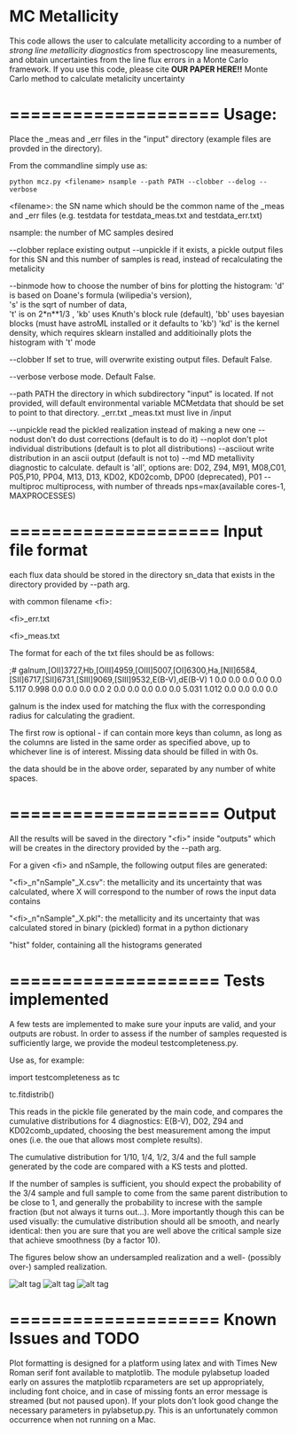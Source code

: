 MC Metallicity
====================

This code allows the user to calculate metallicity according to a number of <i> strong line metallicity diagnostics </i> from spectroscopy line measurements, and obtain uncertainties from the line flux errors in a Monte Carlo framework. If you use this code, please cite <b>OUR PAPER HERE!!</b>
Monte Carlo method to calculate metalicity uncertainty 

====================
Usage:
====================
Place the  _meas and _err  files in the "input" directory (example files are provded in the directory).


From the commandline simply use as:
```
python mcz.py <filename> nsample --path PATH --clobber --delog --verbose
```
\<filename\>: the SN name which should be the common name of the _meas and _err files (e.g. testdata for testdata_meas.txt and testdata_err.txt)

nsample: the number of MC samples desired 

  --clobber             replace existing output
  --unpickle            if it exists, a pickle output files for this SN and this 
                        number of samples is read, instead of recalculating the metalicity

  --binmode             how to choose the number of bins for plotting the histogram:
                            'd' is based on Doane's formula (wilipedia's version),  
                            's' is the sqrt of number of data,        
                            't' is on 2*n**1/3 , 
                            'kb' uses Knuth's block rule (default), 
                            'bb' uses bayesian blocks (must have astroML installed or it defaults to 'kb')
                            'kd' is the kernel density, which requires sklearn installed and additioinally plots the                             histogram with 't' mode

  --clobber             If set to true, will overwrite existing output files. Default False.

  --verbose          verbose mode. Default False.

  --path PATH           the directory in which subdirectory "input" is located. If not provided, will default
                        environmental variable MCMetdata that should be set to point to that directory. 
                        _err.txt _meas.txt must live in <path>/input

  --unpickle            read the pickled realization instead of making a new
                        one
  --nodust              don't do dust corrections (default is to do it)
  --noplot              don't plot individual distributions (default is to
                        plot all distributions)
  --asciiout            write distribution in an ascii output (default is not
                        to)
  --md MD               metallivity diagnostic to calculate. default is 'all',
                        options are: D02, Z94, M91, M08,C01, P05,P10, PP04, M13, D13, KD02,
                        KD02comb, DP00 (deprecated), P01
  --multiproc           multiprocess, with number of threads nps=max(available
                        cores-1, MAXPROCESSES)



====================
Input file format
====================
each flux data should be stored in the directory sn_data that exists in the directory provided by --path arg. 

with common filename \<fi\>:

\<fi\>_err.txt

\<fi\>_meas.txt 

The format for each of the txt files should be as follows:


;# galnum,[OII]3727,Hb,[OIII]4959,[OIII]5007,[OI]6300,Ha,[NII]6584,[SII]6717,[SII]6731,[SIII]9069,[SIII]9532,E(B-V),dE(B-V)
       1     0.0     0.0     0.0     0.0     0.0   5.117   0.998     0.0     0.0     0.0     0.0
       2     0.0     0.0     0.0     0.0     0.0   5.031   1.012     0.0     0.0     0.0     0.0
       
       
galnum is the index used for matching the flux with the corresponding radius for calculating the gradient.

The first row is optional - if can contain more keys than column, as long as the columns are listed in the same order as specified above, up to whichever line is of interest. Missing data should be filled in with 0s.

the data should be in the above order, separated by any number of white spaces.


====================
Output
====================
All the results will be saved in the directory "\<fi\>" inside "outputs" which will be creates in the directory provided by the --path arg.

For a given \<fi\> and nSample, the following output files are generated:

"\<fi\>_n"nSample"_X.csv": the metallicity and its uncertainty that was calculated, where X will correspond to the number of rows the input data contains

"\<fi\>_n"nSample"_X.pkl": the metallicity and its uncertainty that was calculated stored in binary (pickled) format in a python dictionary

"hist" folder, containing all the histograms generated


====================
Tests implemented
====================

A few tests are implemented to make sure your inputs are valid, and your outputs are robust. 
In order to assess if the number of samples requested is sufficiently large, we provide the modeul testcompleteness.py. 

Use as, for example: 

import testcompleteness as tc

tc.fitdistrib(<path to pickle file>)


This reads in the pickle file generated by the main code, and compares the cumulative distributions for 4 diagnostics: E(B-V), D02, Z94 and KD02comb_updated, choosing the best measurement among the imput ones (i.e. the oue that allows most complete results).  

The cumulative distribution for 1/10, 1/4, 1/2, 3/4 and the full sample generated by the code are compared with a KS tests and plotted. 

If the number of samples is sufficient, you should expect the probability of the 3/4 sample and full sample to come from the same parent distribution to be close to 1, and generally the probability to increse with the sample fraction (but not always it turns out...). More importantly though this can be used visually: the cumulative distribution should all be smooth, and nearly identical: then you are sure that you are well above the critical sample size that achieve smoothness (by a factor 10).

The figures below show an undersampled realization and a well- (possibly over-) sampled realization.




![alt tag](https://github.com/fedhere/MC_Metalicity/blob/master/output/exampledata/exampledata_n200_testcomplete.png)
![alt tag](https://github.com/fedhere/MC_Metalicity/blob/master/output/exampledata/exampledata_n2000_testcomplete.png)
![alt tag](https://github.com/fedhere/MC_Metalicity/blob/master/output/exampledata/exampledata_n20000_testcomplete.png)


 
====================
Known Issues and TODO
====================

Plot formatting is designed for a platform using latex and with Times New Roman serif font available to matplotlib. The module pylabsetup loaded early on assures the matplotlib rcparameters are set up appropriately, including font choice, and in case of missing fonts an error message is streamed (but not paused upon). If your plots don't look good change the necessary parameters in pylabsetup.py. This is an unfortunately common occurrence when not running on a Mac.
